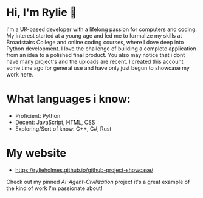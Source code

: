 # Hi, I'm Rylie 👋

I'm a UK-based developer with a lifelong passion for computers and coding. My interest started at a young age and led me to formalize my skills at Broadstairs College and online coding courses, where I dove deep into Python development. I love the challenge of building a complete application from an idea to a polished final product. You also may notice that i dont have many project's and the  uploads are recent. I created this account some time ago for general use and have only just begun to showcase my work here.
# What languages i know:

*   Proficient: Python
*   Decent: JavaScript, HTML, CSS
*   Exploring/Sort of know: C++, C#, Rust

# My website

*   https://rylieholmes.github.io/github-project-showcase/

Check out my pinned *AI-Agent-Civilization* project it's a great example of the kind of work I'm passionate about!
